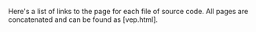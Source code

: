 Here's a list of links to the page for each file of source code. All pages are concatenated and can be found as [vep.html].

